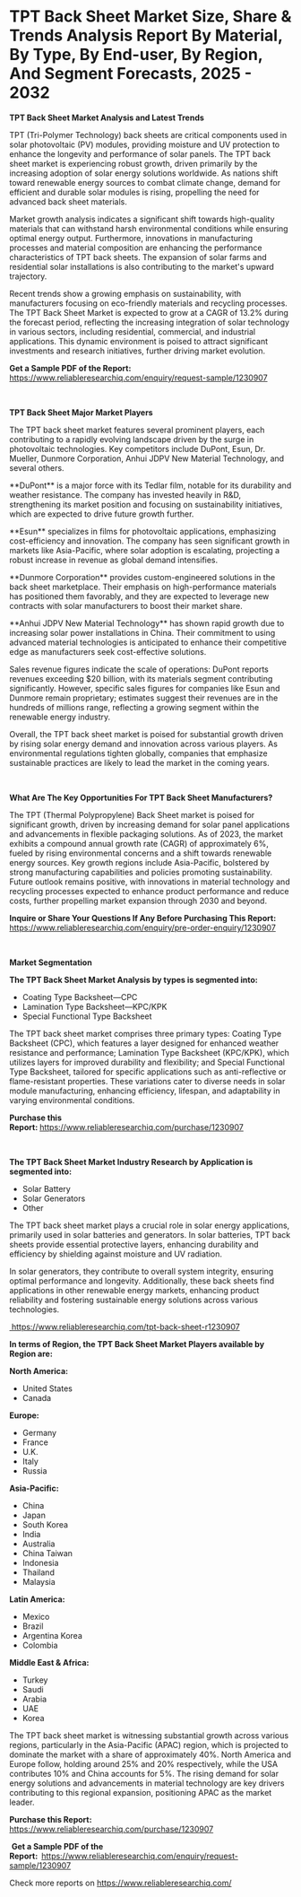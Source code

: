 <p><h1>TPT Back Sheet Market Size, Share & Trends Analysis Report By Material, By Type, By End-user, By Region, And Segment Forecasts, 2025 - 2032</h1></p><p><strong>TPT Back Sheet Market Analysis and Latest Trends</strong></p>
<p><p>TPT (Tri-Polymer Technology) back sheets are critical components used in solar photovoltaic (PV) modules, providing moisture and UV protection to enhance the longevity and performance of solar panels. The TPT back sheet market is experiencing robust growth, driven primarily by the increasing adoption of solar energy solutions worldwide. As nations shift toward renewable energy sources to combat climate change, demand for efficient and durable solar modules is rising, propelling the need for advanced back sheet materials.</p><p>Market growth analysis indicates a significant shift towards high-quality materials that can withstand harsh environmental conditions while ensuring optimal energy output. Furthermore, innovations in manufacturing processes and material composition are enhancing the performance characteristics of TPT back sheets. The expansion of solar farms and residential solar installations is also contributing to the market's upward trajectory.</p><p>Recent trends show a growing emphasis on sustainability, with manufacturers focusing on eco-friendly materials and recycling processes. The TPT Back Sheet Market is expected to grow at a CAGR of 13.2% during the forecast period, reflecting the increasing integration of solar technology in various sectors, including residential, commercial, and industrial applications. This dynamic environment is poised to attract significant investments and research initiatives, further driving market evolution.</p></p>
<p><strong>Get a Sample PDF of the Report:&nbsp;</strong> <a href="https://www.reliableresearchiq.com/enquiry/request-sample/1230907?utm_campaign=2238&utm_medium=2&utm_source=Github&utm_content=ia&utm_term=06032025&utm_id=tpt-back-sheet">https://www.reliableresearchiq.com/enquiry/request-sample/1230907</a></p>
<p>&nbsp;</p>
<p><strong>TPT Back Sheet Major Market Players</strong></p>
<p><p>The TPT back sheet market features several prominent players, each contributing to a rapidly evolving landscape driven by the surge in photovoltaic technologies. Key competitors include DuPont, Esun, Dr. Mueller, Dunmore Corporation, Anhui JDPV New Material Technology, and several others.</p><p>**DuPont** is a major force with its Tedlar film, notable for its durability and weather resistance. The company has invested heavily in R&D, strengthening its market position and focusing on sustainability initiatives, which are expected to drive future growth further.</p><p>**Esun** specializes in films for photovoltaic applications, emphasizing cost-efficiency and innovation. The company has seen significant growth in markets like Asia-Pacific, where solar adoption is escalating, projecting a robust increase in revenue as global demand intensifies.</p><p>**Dunmore Corporation** provides custom-engineered solutions in the back sheet marketplace. Their emphasis on high-performance materials has positioned them favorably, and they are expected to leverage new contracts with solar manufacturers to boost their market share.</p><p>**Anhui JDPV New Material Technology** has shown rapid growth due to increasing solar power installations in China. Their commitment to using advanced material technologies is anticipated to enhance their competitive edge as manufacturers seek cost-effective solutions.</p><p>Sales revenue figures indicate the scale of operations: DuPont reports revenues exceeding $20 billion, with its materials segment contributing significantly. However, specific sales figures for companies like Esun and Dunmore remain proprietary; estimates suggest their revenues are in the hundreds of millions range, reflecting a growing segment within the renewable energy industry.</p><p>Overall, the TPT back sheet market is poised for substantial growth driven by rising solar energy demand and innovation across various players. As environmental regulations tighten globally, companies that emphasize sustainable practices are likely to lead the market in the coming years.</p></p>
<p>&nbsp;</p>
<p><strong>What Are The Key Opportunities For TPT Back Sheet Manufacturers?</strong></p>
<p><p>The TPT (Thermal Polypropylene) Back Sheet market is poised for significant growth, driven by increasing demand for solar panel applications and advancements in flexible packaging solutions. As of 2023, the market exhibits a compound annual growth rate (CAGR) of approximately 6%, fueled by rising environmental concerns and a shift towards renewable energy sources. Key growth regions include Asia-Pacific, bolstered by strong manufacturing capabilities and policies promoting sustainability. Future outlook remains positive, with innovations in material technology and recycling processes expected to enhance product performance and reduce costs, further propelling market expansion through 2030 and beyond.</p></p>
<p><strong>Inquire or Share Your Questions If Any Before Purchasing This Report:</strong> <a href="https://www.reliableresearchiq.com/enquiry/pre-order-enquiry/1230907?utm_campaign=2238&utm_medium=2&utm_source=Github&utm_content=ia&utm_term=06032025&utm_id=tpt-back-sheet">https://www.reliableresearchiq.com/enquiry/pre-order-enquiry/1230907</a></p>
<p>&nbsp;</p>
<p><strong>Market Segmentation</strong></p>
<p><strong>The TPT Back Sheet Market Analysis by types is segmented into:</strong></p>
<p><ul><li>Coating Type Backsheet—CPC</li><li>Lamination Type Backsheet—KPC/KPK</li><li>Special Functional Type Backsheet</li></ul></p>
<p><p>The TPT back sheet market comprises three primary types: Coating Type Backsheet (CPC), which features a layer designed for enhanced weather resistance and performance; Lamination Type Backsheet (KPC/KPK), which utilizes layers for improved durability and flexibility; and Special Functional Type Backsheet, tailored for specific applications such as anti-reflective or flame-resistant properties. These variations cater to diverse needs in solar module manufacturing, enhancing efficiency, lifespan, and adaptability in varying environmental conditions.</p></p>
<p><strong>Purchase this Report:&nbsp;</strong><a href="https://www.reliableresearchiq.com/purchase/1230907?utm_campaign=2238&utm_medium=2&utm_source=Github&utm_content=ia&utm_term=06032025&utm_id=tpt-back-sheet">https://www.reliableresearchiq.com/purchase/1230907</a></p>
<p>&nbsp;</p>
<p><strong>The TPT Back Sheet Market Industry Research by Application is segmented into:</strong></p>
<p><ul><li>Solar Battery</li><li>Solar Generators</li><li>Other</li></ul></p>
<p><p>The TPT back sheet market plays a crucial role in solar energy applications, primarily used in solar batteries and generators. In solar batteries, TPT back sheets provide essential protective layers, enhancing durability and efficiency by shielding against moisture and UV radiation. </p><p>In solar generators, they contribute to overall system integrity, ensuring optimal performance and longevity. Additionally, these back sheets find applications in other renewable energy markets, enhancing product reliability and fostering sustainable energy solutions across various technologies.</p></p>
<p><a href="https://www.reliableresearchiq.com/tpt-back-sheet-r1230907?utm_campaign=2238&utm_medium=2&utm_source=Github&utm_content=ia&utm_term=06032025&utm_id=tpt-back-sheet">&nbsp;https://www.reliableresearchiq.com/tpt-back-sheet-r1230907</a></p>
<p><strong>In terms of Region, the TPT Back Sheet Market Players available by Region are:</strong></p>
<p>
    <p> <strong> North America: </strong>
        <ul>
            <li>United States</li>
            <li>Canada</li>
        </ul>
        </p> 
    <p> <strong> Europe: </strong>
        <ul>
            <li>Germany</li>
            <li>France</li>
            <li>U.K.</li>
            <li>Italy</li>
            <li>Russia</li>
        </ul>
        </p> 
    <p> <strong> Asia-Pacific: </strong>
        <ul>
            <li>China</li>
            <li>Japan</li>
            <li>South Korea</li>
            <li>India</li>
            <li>Australia</li>
            <li>China Taiwan</li>
            <li>Indonesia</li>
            <li>Thailand</li>
            <li>Malaysia</li>
        </ul>
        </p> 
    <p> <strong> Latin America: </strong>
        <ul>
            <li>Mexico</li>
            <li>Brazil</li>
            <li>Argentina Korea</li>
            <li>Colombia</li>
        </ul>
        </p> 
    <p> <strong> Middle East & Africa: </strong>
        <ul>
            <li>Turkey</li>
            <li>Saudi</li>
            <li>Arabia</li>
            <li>UAE</li>
            <li>Korea</li>
        </ul>
    </p>
    </p>
<p><p>The TPT back sheet market is witnessing substantial growth across various regions, particularly in the Asia-Pacific (APAC) region, which is projected to dominate the market with a share of approximately 40%. North America and Europe follow, holding around 25% and 20% respectively, while the USA contributes 10% and China accounts for 5%. The rising demand for solar energy solutions and advancements in material technology are key drivers contributing to this regional expansion, positioning APAC as the market leader.</p></p>
<p><strong>Purchase this Report: </strong><a href="https://www.reliableresearchiq.com/purchase/1230907?utm_campaign=2238&utm_medium=2&utm_source=Github&utm_content=ia&utm_term=06032025&utm_id=tpt-back-sheet">https://www.reliableresearchiq.com/purchase/1230907</a></p>
<p>&nbsp;<strong>Get a Sample PDF of the Report:&nbsp;&nbsp;</strong><a href="https://www.reliableresearchiq.com/enquiry/request-sample/1230907?utm_campaign=2238&utm_medium=2&utm_source=Github&utm_content=ia&utm_term=06032025&utm_id=tpt-back-sheet">https://www.reliableresearchiq.com/enquiry/request-sample/1230907</a></p>
<p><strong></strong></p>
<p>Check more reports on <a href="https://www.reliableresearchiq.com/?utm_campaign=2238&utm_medium=2&utm_source=Github&utm_content=ia&utm_term=06032025&utm_id=tpt-back-sheet">https://www.reliableresearchiq.com/</a></p>